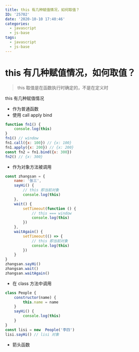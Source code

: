 ```yaml
---
title: this 有几种赋值情况，如何取值？
ID: '25702'
date: '2020-10-10 17:40:46'
categories:
  - javascript
  - js-base
tags:
  - javascript
  - js-base
---
```


# this 有几种赋值情况，如何取值？

> this 取值是在函数执行时确定的，不是在定义时

this 有几种赋值情况

- 作为普通函数
- 使用 call apply bind

``` js 
function fn1() {
    console.log(this)
}
fn1() // window
fn1.call({x: 100}) // {x: 100}
fn1.apply({x: 200}) // {x: 200}
const fn2 = fn1.bind({x: 300})
fn2() // {x: 300}
```

- 作为对象方法被调用

``` js 
const zhangsan = {
    name: '张三',
    sayHi() {
        // this 即当前对象
        console.log(this)
    },
    wait() {
        setTimeout(function () {
            // this === window
            console.log(this)
        })
    },
    waitAgain() {
        setTimeout(() => {
            // this 即当前对象
            console.log(this)
        })
    }
}
zhangsan.sayHi()
zhangsan.wait()
zhangsan.waitAgain()
```

- 在 class 方法中调用

``` js 
class People {
    constructor(name) {
        this.name = name
    }
    sayHi() {
        console.log(this)
    }
}
const lisi = new  People('李四')
lisi.sayHi() // lisi 对象
```

- 箭头函数
 
 
 
 
 
 
 
 
 
 
 
 
 
 
 
 
 
 
 
 
 
 
 
 
